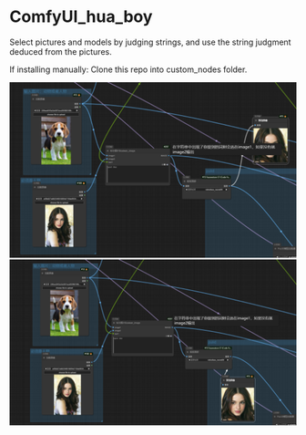 # ComfyUI_hua_boy

Select pictures and models by judging strings, and use the string judgment deduced from the pictures. 

If installing manually:
Clone this repo into custom_nodes folder.

![预览image](https://github.com/kungful/ComfyUI_hua_boy/blob/a58958bcd59ec3c44130a8f72ea061b08d6a555a/Sample_preview/image.png)
![预览model](https://github.com/kungful/ComfyUI_hua_boy/blob/a58958bcd59ec3c44130a8f72ea061b08d6a555a/Sample_preview/model.png)
